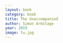 ```yaml
---
layout: book
category: book
title: The Unaccompanied
author: Simon Armitage
year: 2019
image: tu.jpg
---
```

